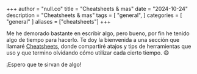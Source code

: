 +++
author = "null.co"
title = "Cheatsheets & mas"
date = "2024-10-24"
description = "Cheatsheets & mas"
tags = [
    "general",
]
categories = [
    "general"
]
aliases = ["cheatsheets"]
+++

Me he demorado bastante en escribir algo, pero bueno, por fin he tenido algo de tiempo para hacerlo.
Te doy la bienvenida a una sección que llamaré [Cheatsheets](/cheatsheets), donde compartiré atajos y tips de herramientas que uso y que termino olvidando cómo utilizar cada cierto tiempo. 😄

¡Espero que te sirvan de algo!
